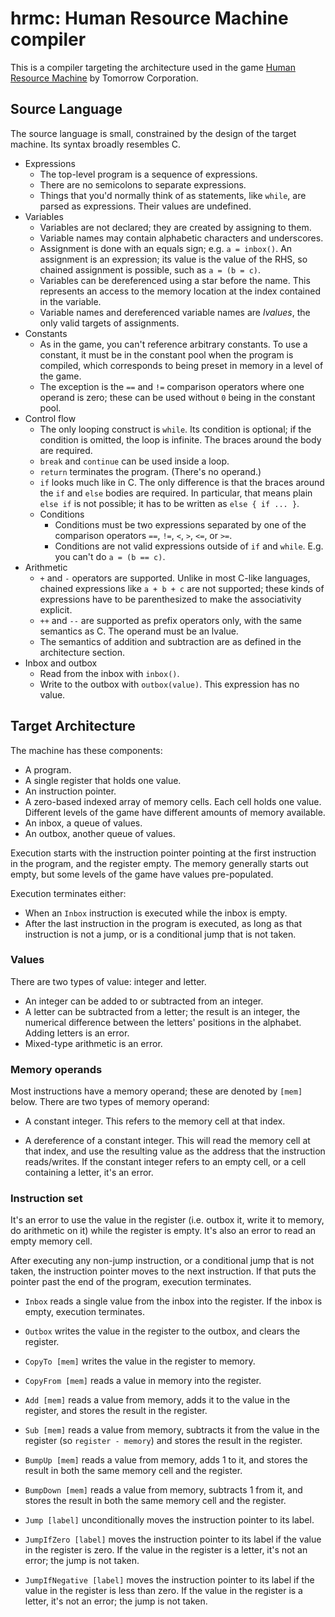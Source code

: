 # hrmc: Human Resource Machine compiler

This is a compiler targeting the architecture used in the game
[Human Resource Machine](https://tomorrowcorporation.com/humanresourcemachine)
by Tomorrow Corporation.

## Source Language

The source language is small, constrained by the design of the target machine.
Its syntax broadly resembles C.

- Expressions
  - The top-level program is a sequence of expressions.
  - There are no semicolons to separate expressions.
  - Things that you'd normally think of as statements, like `while`, are parsed
    as expressions. Their values are undefined.
- Variables
  - Variables are not declared; they are created by assigning to them.
  - Variable names may contain alphabetic characters and underscores.
  - Assignment is done with an equals sign; e.g. `a = inbox()`. An assignment is
    an expression; its value is the value of the RHS, so chained assignment is
    possible, such as `a = (b = c)`.
  - Variables can be dereferenced using a star before the name. This represents
    an access to the memory location at the index contained in the variable.
  - Variable names and dereferenced variable names are _lvalues_, the only valid
    targets of assignments.
- Constants
  - As in the game, you can't reference arbitrary constants. To use a constant,
    it must be in the constant pool when the program is compiled, which
    corresponds to being preset in memory in a level of the game.
  - The exception is the `==` and `!=` comparison operators where one operand is
    zero; these can be used without `0` being in the constant pool.
- Control flow
  - The only looping construct is `while`. Its condition is optional; if the
    condition is omitted, the loop is infinite. The braces around the body are
    required.
  - `break` and `continue` can be used inside a loop.
  - `return` terminates the program. (There's no operand.)
  - `if` looks much like in C. The only difference is that the braces around the
    `if` and `else` bodies are required. In particular, that means plain
    `else if` is not possible; it has to be written as `else { if ... }`.
  - Conditions
    - Conditions must be two expressions separated by one of the comparison
      operators `==`, `!=`, `<`, `>`, `<=`, or `>=`.
    - Conditions are not valid expressions outside of `if` and `while`. E.g. you
      can't do `a = (b == c)`.
- Arithmetic
  - `+` and `-` operators are supported. Unlike in most C-like languages,
    chained expressions like `a + b + c` are not supported; these kinds of
    expressions have to be parenthesized to make the associativity explicit.
  - `++` and `--` are supported as prefix operators only, with the same
    semantics as C. The operand must be an lvalue.
  - The semantics of addition and subtraction are as defined in the architecture
    section.
- Inbox and outbox
  - Read from the inbox with `inbox()`.
  - Write to the outbox with `outbox(value)`. This expression has no value.

## Target Architecture

The machine has these components:

- A program.
- A single register that holds one value.
- An instruction pointer.
- A zero-based indexed array of memory cells. Each cell holds one value.
  Different levels of the game have different amounts of memory available.
- An inbox, a queue of values.
- An outbox, another queue of values.

Execution starts with the instruction pointer pointing at the first instruction
in the program, and the register empty. The memory generally starts out empty,
but some levels of the game have values pre-populated.

Execution terminates either:

- When an `Inbox` instruction is executed while the inbox is empty.
- After the last instruction in the program is executed, as long as that
  instruction is not a jump, or is a conditional jump that is not taken.

### Values

There are two types of value: integer and letter.

- An integer can be added to or subtracted from an integer.
- A letter can be subtracted from a letter; the result is an integer, the
  numerical difference between the letters' positions in the alphabet. Adding
  letters is an error.
- Mixed-type arithmetic is an error.

### Memory operands

Most instructions have a memory operand; these are denoted by `[mem]` below.
There are two types of memory operand:

- A constant integer. This refers to the memory cell at that index.

- A dereference of a constant integer. This will read the memory cell at that
  index, and use the resulting value as the address that the instruction
  reads/writes. If the constant integer refers to an empty cell, or a cell
  containing a letter, it's an error.

### Instruction set

It's an error to use the value in the register (i.e. outbox it, write it to
memory, do arithmetic on it) while the register is empty. It's also an error to
read an empty memory cell.

After executing any non-jump instruction, or a conditional jump that is not
taken, the instruction pointer moves to the next instruction. If that puts the
pointer past the end of the program, execution terminates.

- `Inbox` reads a single value from the inbox into the register. If the inbox is
  empty, execution terminates.

- `Outbox` writes the value in the register to the outbox, and clears the
  register.

- `CopyTo [mem]` writes the value in the register to memory.

- `CopyFrom [mem]` reads a value in memory into the register.

- `Add [mem]` reads a value from memory, adds it to the value in the register,
  and stores the result in the register.

- `Sub [mem]` reads a value from memory, subtracts it from the value in the
  register (so `register - memory`) and stores the result in the register.

- `BumpUp [mem]` reads a value from memory, adds 1 to it, and stores the result
  in both the same memory cell and the register.

- `BumpDown [mem]` reads a value from memory, subtracts 1 from it, and stores
  the result in both the same memory cell and the register.

- `Jump [label]` unconditionally moves the instruction pointer to its label.

- `JumpIfZero [label]` moves the instruction pointer to its label if the value
  in the register is zero. If the value in the register is a letter, it's not an
  error; the jump is not taken.

- `JumpIfNegative [label]` moves the instruction pointer to its label if the
  value in the register is less than zero. If the value in the register is a
  letter, it's not an error; the jump is not taken.
